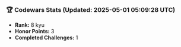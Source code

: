 ### 🏆 Codewars Stats (Updated: 2025-05-01 05:09:28 UTC)

- **Rank:** 8 kyu
- **Honor Points:** 3
- **Completed Challenges:** 1
